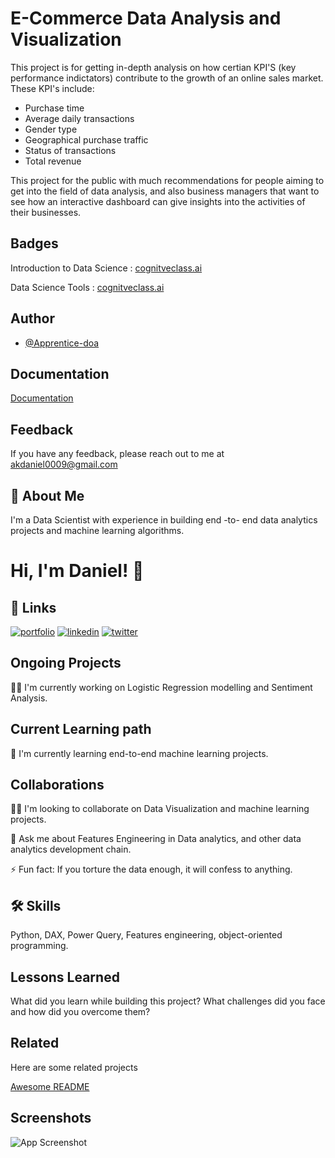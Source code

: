# E-Commerce Data Analysis and Visualization

This project is for getting in-depth analysis on how certian KPI'S (key performance indictators) contribute to the growth of an online sales market. 
These KPI's include:
+ Purchase time
+ Average daily transactions
+ Gender type
+ Geographical purchase traffic
+ Status of transactions
+ Total revenue

This project for the public with much recommendations for people aiming to get into the field of data analysis, and also business managers that want to see how an interactive dashboard can give insights into the activities of their businesses.

## Badges

Introduction to Data Science :  [cognitveclass.ai](https://courses.cognitiveclass.ai/certificates/365fbc9951984872b676b58bf6b750b0)

Data Science Tools : [cognitveclass.ai](https://courses.cognitiveclass.ai/certificates/b548573757be44ac8f00dd771ceba37c)

## Author

- [@Apprentice-doa](https://github.com/Apprentice-doa)


## Documentation

[Documentation](https://linktodocumentation)


## Feedback

If you have any feedback, please reach out to me at akdaniel0009@gmail.com


## 🚀 About Me
I'm a Data Scientist with experience in building end -to- end data analytics projects and machine learning algorithms.


# Hi, I'm Daniel! 👋


## 🔗 Links
[![portfolio](https://img.shields.io/badge/my_portfolio-000?style=for-the-badge&logo=ko-fi&logoColor=white)](https://www.notion.so/Daniel-Akhabue-2589d68da9134e88a60d907df97e7938/)
[![linkedin](https://img.shields.io/badge/linkedin-0A66C2?style=for-the-badge&logo=linkedin&logoColor=white)](https://linkedin.com/in/daniel-akhabue/)
[![twitter](https://img.shields.io/badge/twitter-1DA1F2?style=for-the-badge&logo=twitter&logoColor=white)](https://twitter.com/doa_apprentice/)

## Ongoing Projects
👩‍💻 I'm currently working on Logistic Regression modelling and Sentiment Analysis.

## Current Learning path
🧠 I'm currently learning end-to-end machine learning projects.

## Collaborations

👯‍♀️ I'm looking to collaborate on Data Visualization and  machine learning projects.

💬 Ask me about Features Engineering in Data analytics, and other data analytics development chain.

⚡️ Fun fact: If you torture the data enough, it will confess to anything.


## 🛠 Skills
Python, DAX, Power Query, Features engineering, object-oriented programming.


## Lessons Learned

What did you learn while building this project? What challenges did you face and how did you overcome them?


## Related

Here are some related projects

[Awesome README](https://github.com/matiassingers/awesome-readme)


## Screenshots

![App Screenshot](https://via.placeholder.com/468x300?text=App+Screenshot+Here)
